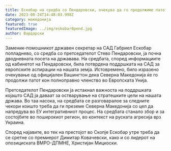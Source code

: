 ```yaml
---
title: Ескобар на средба со Пендаровски, очекува да го продолжиме патот кон ЕУ
date: 2023-08-24T14:48:03.998Z
category: македонија
featured: true
featuredImage: ../img/eskobar0pend.jpg
author: Вардарски
---
```

<!--StartFragment-->

Заменик-помошникот државен секретар на САД Габриел Ескобар попладнево, со средба со претседателот Стево Пендаровски, ја почна дводневната посета на државава. На средбата, според информациите од кабинетот на Пендаровски, била потврдена поддршката на САД за европските аспирации на нашата земја. Истовремено, било изразено очекување од официјален Вашингтон дека Северна Македонија ќе го продолжи патот кон полноправно членство во Европската Унија.

Претседателот Пендаровски ја истакнал важноста на поддршката којашто САД ја даваат за остварување на стратешките цели на нашата држава. Во таа насока, на средбата се разговаралое за следните чекори коишто треба да ги преземе Северна Македонија со цел да напредува во ЕУ интегративниот процес. На средбата станало збор и за состојбите во поширокиот регион, во контекст на руската агресија врз Украина.

Според најавите, во тек на престојот во Скопје Ескобар утре треба да се сретне со премиерот Димитар Ковачевски, како и со лидерот на опозициската ВМРО-ДПМНЕ, Христијан Мицкоски.

<!--EndFragment-->